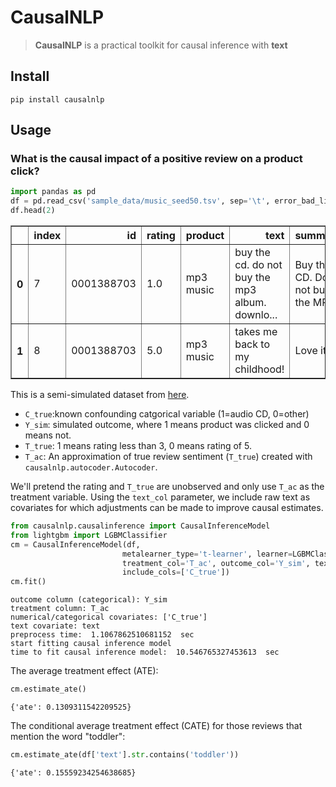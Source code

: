 # CausalNLP
> **CausalNLP** is a practical toolkit for causal inference with **text**


## Install

`pip install causalnlp`

## Usage

### What is the causal impact of a positive review on a product click?

```python
import pandas as pd
df = pd.read_csv('sample_data/music_seed50.tsv', sep='\t', error_bad_lines=False)
df.head(2)
```




<div>
<style scoped>
    .dataframe tbody tr th:only-of-type {
        vertical-align: middle;
    }

    .dataframe tbody tr th {
        vertical-align: top;
    }

    .dataframe thead th {
        text-align: right;
    }
</style>
<table border="1" class="dataframe">
  <thead>
    <tr style="text-align: right;">
      <th></th>
      <th>index</th>
      <th>id</th>
      <th>rating</th>
      <th>product</th>
      <th>text</th>
      <th>summary</th>
      <th>price</th>
      <th>T_true</th>
      <th>C_true</th>
      <th>Y_sim</th>
      <th>negative</th>
      <th>positive</th>
      <th>T_ac</th>
    </tr>
  </thead>
  <tbody>
    <tr>
      <th>0</th>
      <td>7</td>
      <td>0001388703</td>
      <td>1.0</td>
      <td>mp3 music</td>
      <td>buy the cd.  do not buy the mp3 album.  downlo...</td>
      <td>Buy the CD.  Do not buy the MP3.</td>
      <td>13.01</td>
      <td>0</td>
      <td>0</td>
      <td>0</td>
      <td>0.548733</td>
      <td>0.451267</td>
      <td>0</td>
    </tr>
    <tr>
      <th>1</th>
      <td>8</td>
      <td>0001388703</td>
      <td>5.0</td>
      <td>mp3 music</td>
      <td>takes me back to my childhood!</td>
      <td>Love it!</td>
      <td>13.01</td>
      <td>1</td>
      <td>0</td>
      <td>0</td>
      <td>0.008373</td>
      <td>0.991627</td>
      <td>1</td>
    </tr>
  </tbody>
</table>
</div>



This is a semi-simulated dataset from [here](https://github.com/rpryzant/causal-text).
- `C_true`:known confounding catgorical variable (1=audio CD, 0=other)
- `Y_sim`: simulated outcome, where 1 means product was clicked and 0 means not. 
- `T_true`: 1 means rating less than 3, 0 means rating of 5.
- `T_ac`: An approximation of true review sentiment (`T_true`) created with `causalnlp.autocoder.Autocoder`.

We'll pretend the rating and `T_true` are unobserved and only use `T_ac` as the treatment variable. Using the `text_col` parameter, we include raw text as covariates for which adjustments can be made to improve causal estimates.

```python
from causalnlp.causalinference import CausalInferenceModel
from lightgbm import LGBMClassifier
cm = CausalInferenceModel(df, 
                         metalearner_type='t-learner', learner=LGBMClassifier(num_leaves=500),
                         treatment_col='T_ac', outcome_col='Y_sim', text_col='text',
                         include_cols=['C_true'])
cm.fit()
```

    outcome column (categorical): Y_sim
    treatment column: T_ac
    numerical/categorical covariates: ['C_true']
    text covariate: text
    preprocess time:  1.1067862510681152  sec
    start fitting causal inference model
    time to fit causal inference model:  10.546765327453613  sec


The average treatment effect (ATE):

```python
cm.estimate_ate()
```




    {'ate': 0.1309311542209525}



The conditional average treatment effect (CATE) for those reviews that mention the word "toddler":

```python
cm.estimate_ate(df['text'].str.contains('toddler'))
```




    {'ate': 0.15559234254638685}


